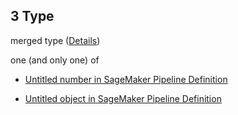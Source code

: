 ## 3 Type

merged type ([Details](pipeline-definition-definitions-floatargumentvalue.md))

one (and only one) of

*   [Untitled number in SageMaker Pipeline Definition](pipeline-definition-definitions-floatargumentvalue-oneof-0.md "check type definition")

*   [Untitled object in SageMaker Pipeline Definition](pipeline-definition-definitions-getfunction.md "check type definition")
